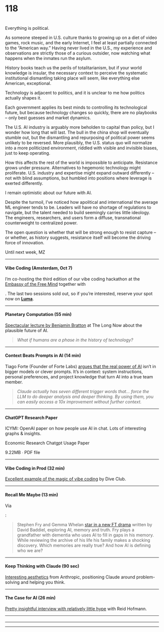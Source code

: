 # 118

#

Everything is political.

As someone steeped in U.S. culture thanks to growing up on a diet of video games, rock music, and the early Internet, I feel at least partially connected to the “American way.” Having never lived in the U.S., my experience and observations are strictly those of a curious outsider, now watching what happens when the inmates run the asylum.

History books teach us the perils of totalitarianism, but if your world knowledge is insular, the necessary context to perceive the systematic institutional dismantling taking place will seem, like everything else American, exceptional.

Technology is adjacent to politics, and it is unclear to me how politics actually shapes it.

Each government applies its best minds to controlling its technological future, but because technology changes so quickly, there are no playbooks – only best guesses and market dynamics.

The U.S. AI industry is arguably more beholden to capital than policy, but I wonder how long that will last. The bull in the china shop will eventually stumble out, but the dismantling and repurposing of political power seems unlikely to be reversed. More plausibly, the U.S. status quo will normalize into a more politicized environment, riddled with visible and invisible biases, just to keep operating.

How this affects the rest of the world is impossible to anticipate. Resistance grows under pressure. Alternatives to hegemonic technology might proliferate. U.S. industry and expertise might expand outward differently – not with blind assumptions, but humbled into positions where leverage is exerted differently.

I remain optimistic about our future with AI.

Despite the turmoil, I’ve noticed how apolitical and international the average ML engineer tends to be. Leaders will have no shortage of regulations to navigate, but the talent needed to build seemingly carries little ideology. The engineers, researchers, and users form a diffuse, transnational counterweight to centralized power.

The open question is whether that will be strong enough to resist capture – or whether, as history suggests, resistance itself will become the driving force of innovation.

Until next week,
MZ

* * *

#### **Vibe Coding (Amsterdam, Oct 7)**

I’m co-hosting the third edition of our vibe coding hackathon at the [Embassy of the Free Mind](https://embassyofthefreemind.com/) together with

. The last two sessions sold out, so if you’re interested, reserve your spot now on **[Luma](https://luma.com/1v8jsbla)**.

* * *

#### Planetary Computation (55 min)

[Spectacular lecture by Benjamin Bratton](https://youtu.be/DlPMV5LJc-I) at The Long Now about the plausible future of AI.

> _What if humans are a phase in the history of technology?_

* * *

#### Context Beats Prompts in AI (14 min)

Tiago Forte (Founder of Forte Labs) [argues that the real power of AI](https://youtu.be/ipIOC55AwyQ) isn’t in bigger models or clever prompts. It’s in context: system instructions, personal preferences, and project knowledge that turn AI into a true team member.

> _Claude actually has seven different trigger words that… force the LLM to do deeper analysis and deeper thinking. By using them, you can easily access a 10x improvement without further context._

* * *

#### ChatGPT Research Paper

ICYMI: OpenAI paper on how people use AI in chat. Lots of interesting graphs & insights.

Economic Research Chatgpt Usage Paper

9.22MB ∙ PDF file

* * *

#### Vibe Coding in Prod (32 min)

[Excellent example of the magic of vibe coding](https://youtu.be/hUGuY_cBkoo) by Dive Club.

* * *

#### Recall Me Maybe (13 min)

Via

:

> Stephen Fry and Gemma Whelan [star in a new FT drama](https://youtu.be/9ztAyAyv5Uk) written by David Baddiel, exploring AI, memory and truth. Fry plays a grandfather with dementia who uses AI to fill in gaps in his memory. While reviewing the archive of his life his family makes a shocking discovery. Which memories are really true? And how AI is defining who we are?

* * *

#### Keep Thinking with Claude (90 sec)

[Interesting aesthetics](https://youtu.be/FDNkDBNR7AM) from Anthropic, positioning Claude around problem-solving and helping you think.

* * *

#### The Case for AI (26 min)

[Pretty insightful interview with relatively little hype](https://youtu.be/VrefLnjwJoI) with Reid Hofmann.

* * *

####

* * *

* * *